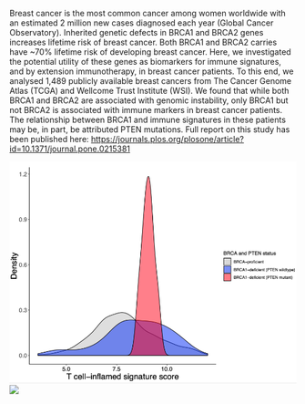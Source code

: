Breast cancer is the most common cancer among women worldwide with an estimated 2 million new cases diagnosed each year (Global Cancer Observatory). Inherited genetic defects in BRCA1 and BRCA2 genes increases lifetime risk of breast cancer. Both BRCA1 and BRCA2 carries have ~70% lifetime risk of developing breast cancer. Here, we investigated the potential utility of these genes as biomarkers for immune signatures, and by extension immunotherapy, in breast cancer patients. To this end, we analysed 1,489 publicly available breast cancers from The Cancer Genome Atlas (TCGA) and Wellcome Trust Institute (WSI). We found that while both BRCA1 and BRCA2 are associated with genomic instability, only BRCA1 but not BRCA2 is associated with immune markers in breast cancer patients. The relationship between BRCA1 and immune signatures in these patients may be, in part, be attributed PTEN mutations. Full report on this study has been published here: https://journals.plos.org/plosone/article?id=10.1371/journal.pone.0215381

![](Figures/Figure_4F_forREADME.png)
![](Figures/Figure_4G.forREADME.png)
